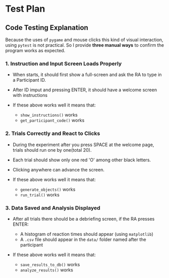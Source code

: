 # Test Plan

## Code Testing Explanation

Because the uses of `pygame` and mouse clicks this kind of visual interaction, using `pytest` is not practical. So I provide **three manual ways** to confirm the program works as expected.

### 1. Instruction and Input Screen Loads Properly

* When starts, it should first show a full-screen and ask the RA to type in a Participant ID.
* After ID imput and pressing ENTER, it should have a welcome screen with instructions
* If these above works well it means that:

  * `show_instructions()` works
  * `get_participant_code()` works

### 2. Trials Correctly and React to Clicks

* During the experiment after you press SPACE at the welcome page, trials should run one by one(total 20).
* Each trial should show only one red 'O' among other black letters.
* Clicking anywhere can advance the screen.
* If these above works well it means that:

  * `generate_objects()` works
  * `run_trial()` works

### 3. Data Saved and Analysis Displayed

* After all trials there should be a debriefing screen, if the RA presses ENTER:

  * A histogram of reaction times should appear (using `matplotlib`)
  * A `.csv` file should appear in the `data/` folder named after the participant
* If these above works well it means that:

  * `save_results_to_db()` works
  * `analyze_results()` works
